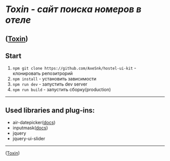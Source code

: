 # _Toxin - сайт поиска номеров в отеле_
([Toxin](https://axesnk.github.io/hostel-ui-kit/))
---

## Start

1. `npm git clone https://github.com/AxeSnk/hostel-ui-kit` - клонировать репозитрорий
2. `npm install` - установить зависимости
3. `npm run dev` - запустить dev server
4. `npm run build` - запустить сборку(production)

---

## Used libraries and plug-ins:

- air-datepicker([docs](http://t1m0n.name/air-datepicker/docs/index-ru.html))
- inputmask([docs](https://github.com/RobinHerbots/Inputmask))
- jquery
- jquery-ui-slider

---

([Toxin](https://axesnk.github.io/hostel-ui-kit/))
